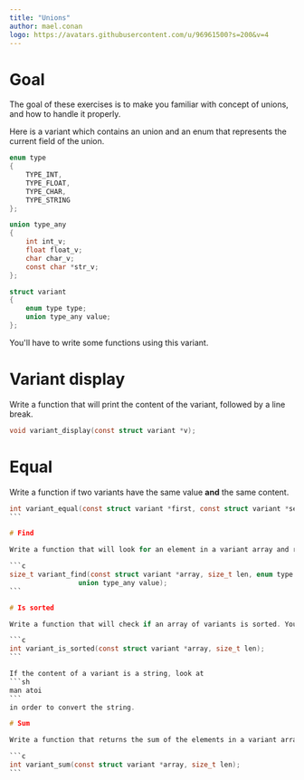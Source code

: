 ```yaml
---
title: "Unions"
author: mael.conan
logo: https://avatars.githubusercontent.com/u/96961500?s=200&v=4
---
```


# Goal

The goal of these exercises is to make you familiar with concept of unions, and how to handle it properly.

Here is a variant which contains an union and an enum that represents the current field of the union.

```c
enum type
{
    TYPE_INT,
    TYPE_FLOAT,
    TYPE_CHAR,
    TYPE_STRING
};

union type_any
{
    int int_v;
    float float_v;
    char char_v;
    const char *str_v;
};

struct variant
{
    enum type type;
    union type_any value;
};
```

You'll have to write some functions using this variant.

# Variant display

Write a function that will print the content of the variant, followed by a line break.

```c
void variant_display(const struct variant *v);
```

# Equal

Write a function if two variants have the same value **and** the same content.

````c
int variant_equal(const struct variant *first, const struct variant *second);
```

# Find

Write a function that will look for an element in a variant array and returns the number of occurences of the element in the array.

```c
size_t variant_find(const struct variant *array, size_t len, enum type type,
                 union type_any value);
```

# Is sorted

Write a function that will check if an array of variants is sorted. You must convert the data types if they are not the same without explicit cast.

```c
int variant_is_sorted(const struct variant *array, size_t len);
```

If the content of a variant is a string, look at
```sh
man atoi
```
in order to convert the string.

# Sum

Write a function that returns the sum of the elements in a variant array. 

```c
int variant_sum(const struct variant *array, size_t len);
```
